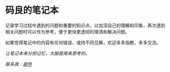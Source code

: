 <!-- ex_nonav -->

# 码良的笔记本

记录学习过程中遇到的问题和重要的知识点，以加深自己的理解和印象，再次遇到相关问题时可以作为参考，便于更快更透彻的理清和解决问题。

如果觉得笔记中的内容有任何错误，或持不同见解，欢迎多多指教，多多交流。

*让笔记本来分担记忆，大脑是用来思考的。*

*联系我：*[*邮件*](http://mail.qq.com/cgi-bin/qm_share?t=qm_mailme&email=zqqhoKm5pq2moI6oobajr6ei4K2how)